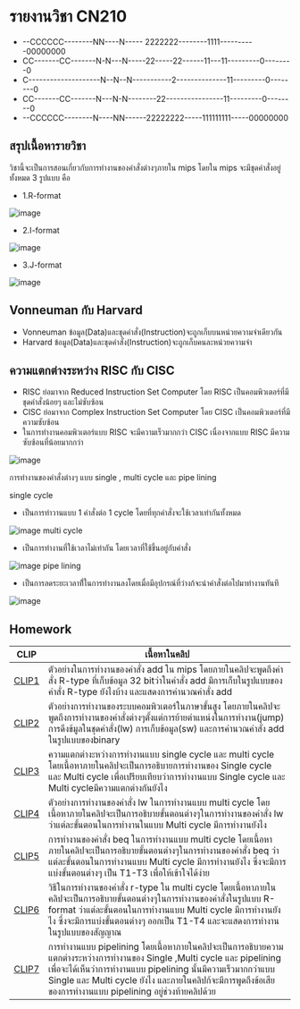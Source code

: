 # รายงานวิชา CN210
* --CCCCCC--------NN----N-----  2222222--------1111----------00000000
* CC-------CC-------N-N---N-----22-----22------11---11---------0--------0
* C--------------------N--N--N-----------2--------------11---------0--------0
* CC-------CC-------N---N-N--------22----------------11---------0--------0
* --CCCCCC--------N----NN------22222222-----111111111-----00000000
## สรุปเนื้อหารายวิชา
วิชานี้จะเป็นการสอนเกี่ยวกับการทำงานของคำสั่งต่างๆภายใน mips โดยใน mips จะมีชุดคำสั่งอยู่ทั้งหมด 3 รูปแบบ คือ 
* 1.R-format

![image](http://4.bp.blogspot.com/-Ui0mt4h44s8/Up2nvk3iU3I/AAAAAAAAAPY/sF4haVYx6BE/s1600/1.png)

* 2.I-format

![image](http://4.bp.blogspot.com/-SrDyDKDbxJ8/Up2oHmwtNEI/AAAAAAAAAPg/9i686ypFdCg/s1600/3.png)

* 3.J-format

![image](http://1.bp.blogspot.com/-MqcOl_V2rSw/Up2okUK7aNI/AAAAAAAAAPo/R5iPs60F8Y0/s1600/2.png)

## Vonneuman กับ Harvard
* Vonneuman ข้อมูล(Data)และชุดคำสั่ง(Instruction)จะถูกเก็บบนหน่วยความจำเดียวกัน
* Harvard ข้อมูล(Data)และชุดคำสั่ง(Instruction)จะถูกเก็บคนละหน่วยความจำ

## ความแตกต่างระหว่าง RISC กับ CISC
* RISC ย่อมาจาก Reduced Instruction Set Computer โดย RISC เป็นคอมพิวเตอร์ที่มีชุดคำสั่งน้อยๆ และไม่ซับซ้อน
* CISC ย่อมาจาก Complex Instruction Set Computer โดย CISC เป็นคอมพิวเตอร์ที่มีความซับซ้อน
* ในการทำงานคอมพิวเตอร์แบบ RISC จะมีความเร็วมากกว่า CISC เนื่องจากแบบ RISC มีความซับซ้อนที่น้อยมากกว่า

![image](https://2.bp.blogspot.com/-PAHTUSBJA8s/Wzck5pNEhbI/AAAAAAAAAN4/NvbTkpo17dwrH6LM6XmKZEJtkYUINBxLQCLcBGAs/s1600/Capture.PNG)

การทำงานของคำสั่งต่างๆ แบบ single , multi cycle และ pipe lining

single cycle
* เป็นการทำวานแบบ 1 คำสั่งต่อ 1 cycle โดยที่ทุกคำสั่งจะใช้เวลาเท่ากันทั้งหมด

![image](https://camo.githubusercontent.com/647f042b60fb2e9bb9484b6bdb40f8d65f35e6ad/68747470733a2f2f7777772e636973652e75666c2e6564752f7e6d73737a2f436f6d704f72672f466967757265342e31312d4d4950536461746170617468522d6c6f642d6265712e676966)
multi cycle
* เป็นการทำงานที่ใช้เวลาไม่เท่ากัน โดยเวลาที่ใช้ขึ้นอยู่กับคำสั่ง

![image](https://camo.githubusercontent.com/3a759f503101d7359e3b9e88a79a64b022814d5a/68747470733a2f2f692e696d6775722e636f6d2f6d5758485770542e706e67)
pipe lining
* เป็นการลดระยะเวลาที่้ในการทำงานลงโดยเมื่อมีอุปกรณ์ที่ว่างก้จะนำคำสั่งต่อไปมาทำงานทันที

![image](http://2.bp.blogspot.com/-4YXOlZ30iCQ/UKTYR4Y4FLI/AAAAAAAAAGk/pCdSkaaazVA/s1600/02-What-is-pipelining-02.png)

## Homework

|CLIP|เนื้อหาในคลิป|
|-----|-----------------------------------------------------------------------------------------------------------------------------------------------|
|[CLIP1](https://youtu.be/VZFLH8Wq3IA)|ตัวอย่างในการทำงานของคำสั่ง add ใน mips โดยภายในคลิปจะพูดถึงคำสั่ง R-type ที่เก็บข้อมูล 32 bitว่าในคำสั่ง add มีการเก็บในรูปแบบของคำสั่ง R-type ยังไงบ้าง และแสดงการคำนวณคำสั่ง add|
|[CLIP2](https://youtu.be/CYYIpdiYHF8)|ตัวอย่างการทำงานของระบบคอมพิวเตอร์ในภาษาขั้นสูง โดยภายในคลิปจะพูดถึงการทำงานของคำสั่งต่างๆตั้งแต่การย้ายตำแหน่งในการทำงาน(jump) การดึงข้มูลในชุดคำสั่ง(lw) การเก็บข้อมูล(sw) และการคำนวณคำสั่ง add ในรูปแบบของbinary|
|[CLIP3](https://youtu.be/N3aXtqCpFQU)|ความแตกต่างะหว่างการทำงานแบบ single cycle และ multi cycle โดยเนื้อหาภายในคลิปจะเป็นการอธิบายการทำงานของ Single cycle และ Multi cycle เพื่อเปรียบเทียบว่าการทำงานแบบ Single cycle และ Multi cycleมีความแตกต่างกันยังไง|
|[CLIP4](https://youtu.be/8Pwj3uYp1AM)|ตัวอย่างการทำงานของคำสั่ง lw ในการทำงานแบบ multi cycle โดยเนื้อหาภายในคลิปจะเป็นการอธิบายขั้นตอนต่างๆในการทำงานของคำสั่ง lw ว่าแต่ละขั้นตอนในการทำงานในแบบ Multi cycle มีการทำงานยังไง|
|[CLIP5](https://youtu.be/Ckm_JZbouUE)|การทำงานของคำสั่ง beq ในการทำงานแบบ multi cycle โดยเนื้อหาภายในคลิปจะเป็นการอธิบายขั้นตอนต่างๆในการทำงานของคำสั่ง beq ว่าแต่ละขั้นตอนในการทำงานแบบ Multi cycle มีการทำงานยังไง ซึ่งจะมีการแบ่งขั้นตอนต่างๆ เป็น T1-T3 เพื่อให้เข้าใจได้ง่าย|
|[CLIP6](https://youtu.be/f7Kut2O65Ig)|วิธีในการทำงานของคำสั่ง r-type ใน multi cycle โดยเนื้อหาภายในคลิปจะเป็นการอธิบายขั้นตอนต่างๆในการทำงานของคำสั่งในรูปแบบ R-format ว่าแต่ละขั้นตอนในการทำงานแบบ Multi cycle มีการทำงานยังไง ซึ่งจะมีการแบ่งขั้นตอนต่างๆ ออกเป็น T1-T4 และจะแสดงการทำงานในรูปแบบของสัญญาณ|
|[CLIP7](https://youtu.be/vvQ5upcfwJA)|การทำงานแบบ pipelining โดยเนื้อหาภายในคลิปจะเป็นการอธิบายความแตกต่างระหว่างการทำงานของ Single ,Multi cycle และ pipelining เพื่อจะได้เห็นว่าการทำงานแบบ pipelining นั้นมีความเร็วมากกว่าแบบ Single และ Multi cycle ยังไง และภายในคลิปก้จะมีการพูดถึงข้อเสียของการทำงานแบบ pipelining อยู่ช่วงท้ายคลิปด้วย|


